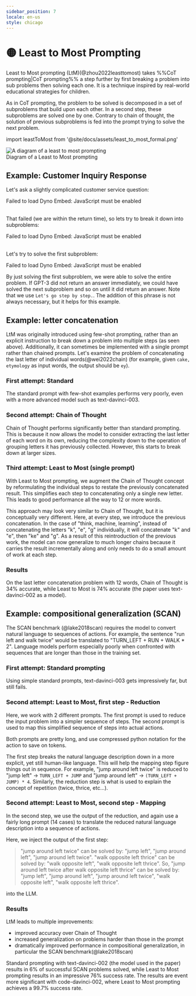 ```yaml
---
sidebar_position: 7
locale: en-us
style: chicago
---
```


# 🟡 Least to Most Prompting

Least to Most prompting (LtM)(@zhou2022leasttomost) takes %%CoT prompting|CoT prompting%% a step further by first breaking a problem into sub problems then solving each one. It is a technique inspired by real-world educational strategies for children.  

As in CoT prompting, the problem to be solved is decomposed in a set of subproblems that build upon each other. In a second step, these subproblems are solved one by one. Contrary to chain of thought, the solution of previous subproblems is fed into the prompt trying to solve the next problem.

import leastToMost from '@site/docs/assets/least_to_most_formal.png'

<div style={{textAlign: 'center'}}>
  <img src={leastToMost} style={{width: "600px"}}
        alt="A diagram of a least to most prompting" />
</div>

<div style={{textAlign: 'center'}}>
   Diagram of a Least to Most prompting
</div>

## Example: Customer Inquiry Response

Let's ask a slightly complicated customer service question:

<div trydyno-embed="" openai-model="text-davinci-003" initial-prompt="CUSTOMER INQUIRY:\nI just bought a T-shirt from your Arnold collection on March 1st. I saw that it was on discount, so bought a shirt that was originall $30, and got 40% off. I saw that you have a new discount for shirts at 50%. I'm wondering if I can return the shirt and have enough store credit to buy two of your shirts?\n\nINSTRUCTIONS:\nYou are a customer service agent tasked with kindly responding to customer inquiries. Returns are allowed within 30 days. Today's date is March 29th. There is currently a 50% discount on all shirts. Shirt prices range from $18-$100 at your store. Do not make up any information about discount policies." initial-response="Thank you for your inquiry. Unfortunately, since you purchased the shirt on March 1st, it is outside of our 30-day return policy. However, we do have a 50% discount on all shirts currently, so you could purchase two shirts with the same amount of store credit. Prices for our shirts range from $18-$100. Please let us know if you have any other questions." max-tokens="256" box-rows="16" model-temp="0" top-p="0">
    <noscript>Failed to load Dyno Embed: JavaScript must be enabled</noscript>
</div>

<br/>That failed (we are within the return time), so lets try to break it down into subproblems:

<div trydyno-embed="" openai-model="text-davinci-003" initial-prompt="CUSTOMER INQUIRY:\nI just bought a T-shirt from your Arnold collection on March 1st. I saw that it was on discount, so bought a shirt that was originall $30, and got 40% off. I saw that you have a new discount for shirts at 50%. I'm wondering if I can return the shirt and have enough store credit to buy two of your shirts?\n\nINSTRUCTIONS:\nYou are a customer service agent tasked with kindly responding to customer inquiries. Returns are allowed within 30 days. Today's date is March 29th. There is currently a 50% discount on all shirts. Shirt prices range from $18-$100 at your store. Do not make up any information about discount policies.\nWhat subproblems must be solved before answering the inquiry?" initial-response="1. Determine if the customer is within the 30-day return window.\n2. Calculate the amount of store credit the customer would receive if they returned the shirt.\n3. Calculate the cost of two shirts at the current 50% discount.\n4. Determine if the customer has enough store credit to purchase two shirts." max-tokens="256" box-rows="12" model-temp="0" top-p="0">
    <noscript>Failed to load Dyno Embed: JavaScript must be enabled</noscript>
</div>

<br/>Let's try to solve the first subproblem:

<div trydyno-embed="" openai-model="text-davinci-003" initial-prompt="CUSTOMER INQUIRY:\nI just bought a T-shirt from your Arnold collection on March 1st. I saw that it was on discount, so bought a shirt that was originally $30, and got 40% off. I saw that you have a new discount for shirts at 50%. I'm wondering if I can return the shirt and have enough store credit to buy two of your shirts?\n\nINSTRUCTIONS:\nYou are a customer service agent tasked with kindly responding to customer inquiries. Returns are allowed within 30 days. Today's date is March 29th. There is currently a 50% discount on all shirts. Shirt prices range from $18-$100 at your store. Do not make up any information about discount policies.\nDetermine if the customer is within the 30-day return window. Let's go step by step." initial-response="Yes, the customer is within the 30-day return window. The customer purchased the shirt on March 1st, and today's date is March 29th, which is within the 30-day return window. \n\nTherefore, the customer is eligible to return the shirt and receive store credit for the purchase. The customer can use the store credit to purchase two shirts at the current 50% discount." max-tokens="256" box-rows="19" model-temp="0" top-p="0">
    <noscript>Failed to load Dyno Embed: JavaScript must be enabled</noscript>
</div>

By just solving the first subproblem, we were able to solve the entire problem. If GPT-3 did not return an answer immediately, we could have solved the next subproblem and so on until it did return an answer. Note that we use `Let's go step by step.`. The addition of this phrase is not always necessary, but it helps for this example.


## Example: letter concatenation

LtM was originally introduced using few-shot prompting, rather than an explicit instruction to break down a problem into multiple steps (as seen above). Additionally, it can sometimes be implemented with a single prompt rather than chained prompts. Let's examine the problem of concatenating the last letter of individual words(@wei2022chain) (for example, given `cake, etymology` as input words, the output should be `ey`).

### First attempt: Standard 

The standard prompt with few-shot examples performs very poorly, even with a more advanced model such as text-davinci-003.

<div trydyno-embed="" openai-model="text-davinci-003"
     initial-prompt="Q: think, machine\nA: ke\n\nQ: learning, reasoning, generalization\nA: ggn\n\nQ: artificial, intelligence\nA: le\n\nQ: transformer, language, vision\nA: ren\n\nQ: foo,bar,baz,blip\nA:"
     initial-response="lip"
     max-tokens="256" box-rows="18"
     model-temp="0.2" ></div>

### Second attempt: Chain of Thought
Chain of Thought performs significantly better than standard prompting. This is because it now allows the model to consider extracting the last letter of each word on its own, reducing the complexity down to the operation of grouping letters it has previously collected. However, this starts to break down at larger sizes.

<div trydyno-embed="" openai-model="text-davinci-003"
     initial-prompt="Q: think, machine\nA: The last letter of &#34;think&#34; is &#34;k&#34;. The last letter of &#34;machine&#34; is &#34;e&#34;. So &#34;think, machine&#34; is &#34;ke&#34;.\n\nQ: learning, reasoning, generalization\nA: The last letter of &#34;learning&#34; is &#34;g&#34;. The last letter of &#34;reasoning&#34; is &#34;n&#34;. The last letter of &#34;generalization&#34; is &#34;n&#34;. So &#34;learning, reasoning, generalization&#34; is &#34;ggn&#34;.\n\nQ: artificial, intelligence\nA: The last letter of &#34;artificial&#34; is &#34;l&#34;. The last letter of &#34;intelligence&#34; is &#34;e&#34;. So &#34;artificial, intelligence&#34; is &#34;le&#34;.\n\nQ: transformer, language, vision\nA: The last letter of &#34;transformer&#34; is &#34;r&#34;. The last letter of &#34;language&#34; is &#34;e&#34;. The last letter of &#34;vision&#34; is &#34;n&#34;. So &#34;transformer, language, vision&#34; is &#34;ren&#34;.\n\nQ: foo,bar,baz,blip\nA:"
     initial-response="The last letter of &#34;foo&#34; is &#34;o&#34;. The last letter of &#34;bar&#34; is &#34;r&#34;. The last letter of &#34;baz&#34; is &#34;z&#34;. The last letter of &#34;blip&#34; is &#34;p&#34;. So &#34;foo,bar,baz,blip&#34; is &#34;orzp&#34;."
     max-tokens="256" box-rows="18"
     model-temp="0.2" ></div>

### Third attempt: Least to Most (single prompt)

With Least to Most prompting, we augment the Chain of Thought concept by reformulating the individual steps to restate the previously concatenated result. This simplifies each step to concatenating only a single new letter. This leads to good performance all the way to 12 or more words.

This approach may look very similar to Chain of Thought, but it is conceptually very different. Here, at every step, we introduce the previous concatenation. In the case of "think, machine, learning", instead of concatenating the letters "k", "e", "g" individually, it will concatenate "k" and "e", then "ke" and "g". As a result of this reintroduction of the previous work, the model can now generalize to much longer chains because it carries the result incrementally along and only needs to do a small amount of work at each step.

<div trydyno-embed="" openai-model="text-davinci-003"
     initial-prompt="Q: think, machine\nA: The last letter of &#34;think&#34; is &#34;k&#34;. The last letter of &#34;machine&#34; is &#34;e&#34;. Concatenating &#34;k&#34; and &#34;e&#34; gives &#34;ke&#34;. So &#34;think, machine&#34; output &#34;ke&#34;.\n\nQ: think, machine, learning\nA: &#34;think, machine&#34; outputs &#34;ke&#34;. The last letter of &#34;learning&#34; is &#34;g&#34;. Concatenating &#34;ke&#34; and &#34;g&#34; gives &#34;keg&#34;. So &#34;think, machine, learning&#34; is &#34;keg&#34;.\n\nQ: transformer, language\nA: The last letter of &#34;transformer&#34; is &#34;r&#34;. The last letter of &#34;language&#34; is &#34;e&#34;. Concatenating &#34;r&#34; and &#34;e&#34; gives &#34;re&#34;. So &#34;transformer, language&#34; is &#34;re&#34;.\n\nQ: transformer, language, vision\nA: &#34;transformer, language&#34; outputs &#34;re&#34;. The last letter of &#34;vision&#34; is &#34;n&#34;. Concatenating &#34;re&#34; and &#34;n&#34; gives &#34;ren&#34;. So &#34;transformer, language, vision&#34; is &#34;ren&#34;.\n\nQ: foo,bar,baz,blip,learn,prompting,world,shaking,event,dancefloor,prisma,giraffe\nA:"
     initial-response="The last letter of &#34;foo&#34; is &#34;o&#34;. The last letter of &#34;bar&#34; is &#34;r&#34;. Concatenating &#34;o&#34; and &#34;r&#34; gives &#34;or&#34;. The last letter of &#34;baz&#34; is &#34;z&#34;. Concatenating &#34;or&#34; and &#34;z&#34; gives &#34;orz&#34;. The last letter of &#34;blip&#34; is &#34;p&#34;. Concatenating &#34;orz&#34; and &#34;p&#34; gives &#34;orzp&#34;. The last letter of &#34;learn&#34; is &#34;n&#34;. Concatenating &#34;orzp&#34; and &#34;n&#34; gives &#34;orzpn&#34;. The last letter of &#34;prompting&#34; is &#34;g&#34;. Concatenating &#34;orzpn&#34; and &#34;g&#34; gives &#34;orzpng&#34;. The last letter of &#34;world&#34; is &#34;d&#34;. Concatenating &#34;orzpng&#34; and &#34;d&#34; gives &#34;orzpngd&#34;. The last letter of &#34;shaking&#34; is &#34;g&#34;. Concatenating &#34;orzpngd&#34; and &#34;g&#34; gives &#34;orzpngdg&#34;. The last letter of &#34;event&#34; is &#34;t&#34;. Concatenating &#34;orzpngdg&#34; and &#34;t&#34; gives &#34;orzpngdgt&#34;."
     max-tokens="256" box-rows="18"
     model-temp="0.2" ></div>
     

### Results

On the last letter concatenation problem with 12 words, Chain of Thought is 34% accurate, while Least to Most is 74% accurate (the paper uses text-davinci-002 as a model).

## Example: compositional generalization (SCAN)

The SCAN benchmark (@lake2018scan) requires the model to convert natural language to sequences of actions. For example, the sentence "run left and walk twice" would be translated to "TURN_LEFT + RUN + WALK * 2". Language models perform especially poorly when confronted with sequences that are longer than those in the training set.

### First attempt: Standard prompting

Using simple standard prompts, text-davinci-003 gets impressively far, but still fails.

<div trydyno-embed="" openai-model="text-davinci-003"
     initial-prompt="Q: turn left\nA: TURN LEFT\n\nQ: turn right\nA: TURN RIGHT\n\nQ: jump left\nA: TURN LEFT &#43; JUMP\n\nQ: run right\nA: TURN RIGHT &#43; RUN\n\nQ: look twice\nA: LOOK * 2\n\nQ: run and look twice\nA: RUN &#43; LOOK * 2\n\nQ: jump right thrice\nA: (TURN RIGHT &#43; JUMP) * 3\n\nQ: walk after run\nA: RUN &#43; WALK\n\nQ: turn opposite left\nA: TURN LEFT * 2\n\nQ: turn around left\nA: TURN LEFT * 4\n\nQ: turn opposite right\nA: TURN RIGHT * 2\n\nQ: turn around right\nA: TURN RIGHT * 4\n\nQ: walk opposite left\nA: TURN LEFT * 2 &#43; WALK\n\nQ: walk around left\nA: (TURN LEFT &#43; WALK) * 4\n\nQ: &#34;jump around left twice after walk opposite left thrice&#34; \nA:"
     initial-response="(TURN LEFT * 2 + WALK) * 3 + (TURN LEFT + JUMP) * 2"
     max-tokens="512" box-rows="18"
     model-temp="0.2" ></div>

### Second attempt: Least to Most, first step - Reduction

Here, we work with 2 different prompts. The first prompt is used to reduce the input problem into a simpler sequence of steps. The second prompt is used to map this simplified sequence of steps into actual actions.

Both prompts are pretty long, and use compressed python notation for the action to save on tokens.

The first step breaks the natural language description down in a more explicit, yet still human-like language. This will help the mapping step figure things out in sequence.
For example, "jump around left twice" is reduced to "jump left" -> `TURN_LEFT + JUMP` and "jump around left" -> `(TURN_LEFT + JUMP) * 4`. Similarly, the reduction step is what is used to explain the concept of repetition (twice, thrice, etc...).

<div trydyno-embed="" openai-model="text-davinci-003"
     initial-prompt="Q: look right after look twice\nA: &#34;look right after look twice&#34; can be solved by: &#34;look right&#34;, &#34;look twice&#34;.\n\nQ: jump opposite right thrice and walk\nA: &#34;jump opposite right thrice&#34; can be solved by: &#34;jump opposite right&#34;, &#34;jump opposite right thrice&#34;. &#34;walk&#34; can be solved by: &#34;walk&#34;. So, &#34;jump opposite right thrice and walk&#34; can be solved by: &#34;jump opposite right&#34;, &#34;jump opposite right thrice&#34;, &#34;walk&#34;.\n\nQ: run left twice and run right\nA: &#34;run left twice&#34; can be solved by: &#34;run left&#34;, &#34;run left twice&#34;. &#34;run right&#34; can be solved by &#34;run right&#34;. So, &#34;run left twice and run right&#34; can be solved by: &#34;run left&#34;, &#34;run left twice&#34;, &#34;run right&#34;.\n\nQ: run opposite right\nA: &#34;run opposite right&#34; can be solved by &#34;run opposite right&#34;.\n\nQ: look opposite right thrice after walk\nA: &#34;look opposite right thrice&#34; can be solved by: &#34;look opposite right&#34;, &#34;look opposite right thrice&#34;. &#34;walk&#34; can be solved by &#34;walk&#34;. So, &#34;look opposite right thrice after walk&#34; can be solved by: &#34;look opposite right&#34;, &#34;look opposite right thrice&#34;, &#34;walk&#34;.\n\nQ: jump around right\nA: &#34;jump around right&#34; can be solved by: &#34;jump right&#34;, &#34;jump around right&#34;. So, &#34;jump around right&#34; can be solved by: &#34;jump right&#34;, &#34;jump around right&#34;.\n\nQ: look around right thrice and walk\nA: &#34;look around right thrice&#34; can be solved by: &#34;look right&#34;, &#34;look around right&#34;, &#34;look around right thrice&#34;. &#34;walk&#34; can be solved by &#34;walk&#34;. So, &#34;look around right thrice and walk&#34; can be solved by: &#34;look right&#34;, &#34;look around right&#34;, &#34;look around right thrice&#34;, &#34;walk&#34;.\n\nQ: turn right after run right thrice\nA: &#34;turn right&#34; can be solved by: &#34;turn right&#34;. &#34;run right thrice&#34; can be solved by: &#34;run right&#34;, &#34;run right thrice&#34;. So, &#34;turn right after run right thrice&#34; can be solved by: &#34;turn right&#34;, &#34;run right&#34;, &#34;run right thrice&#34;.\n\nQ: jump around left twice after walk opposite left thrice\nA:"
     initial-response="&#34;jump around left twice&#34; can be solved by: &#34;jump left&#34;, &#34;jump around left&#34;, &#34;jump around left twice&#34;. &#34;walk opposite left thrice&#34; can be solved by: &#34;walk opposite left&#34;, &#34;walk opposite left thrice&#34;. So, &#34;jump around left twice after walk opposite left thrice&#34; can be solved by: &#34;jump left&#34;, &#34;jump around left&#34;, &#34;jump around left twice&#34;, &#34;walk opposite left&#34;, &#34;walk opposite left thrice&#34;."
     max-tokens="256" box-rows="18"
     model-temp="0.2" ></div>

### Second attempt: Least to Most, second step - Mapping

In the second step, we use the output of the reduction, and again use a fairly long prompt (14 cases) to translate the reduced natural language description into a sequence of actions.

Here, we inject the output of the first step:

> "jump around left twice" can be solved by: "jump left", "jump around left", "jump around left twice". "walk opposite left thrice" can be solved by: "walk opposite left", "walk opposite left thrice". So, "jump around left twice after walk opposite left thrice" can be solved by: "jump left", "jump around left", "jump around left twice", "walk opposite left", "walk opposite left thrice".

into the LLM.

<div trydyno-embed="" openai-model="text-davinci-003"
     initial-prompt="Q: turn left\nA: &#34;turn left&#34; outputs &#34;TURN LEFT&#34;.\n\nQ: turn right\nA: &#34;turn right&#34; outputs &#34;TURN RIGHT&#34;.\n\nQ: jump left\nA: The output of &#34;jump left&#34; concatenates: the output of &#34;turn left&#34;, the output of &#34;jump&#34;. &#34;turn left&#34; outputs &#34;TURN LEFT&#34;. &#34;jump&#34; outputs &#34;JUMP&#34;. So concatenating the output of &#34;turn left&#34; and the out- put of &#34;jump&#34; leads to &#34;TURN LEFT&#34; &#43; &#34;JUMP&#34;. So the output of &#34;jump left&#34; is &#34;TURN LEFT&#34; &#43; &#34;JUMP&#34;.\n\nQ: run right\nA: The output of &#34;run right&#34; concatenates: the output of &#34;turn right&#34;, the output of &#34;run&#34;. &#34;turn right&#34; outputs &#34;TURN RIGHT&#34;. &#34;run&#34; outputs &#34;RUN&#34;. So concatenating the output of &#34;turn right&#34; and the output of &#34;run&#34; leads to &#34;TURN RIGHT&#34; &#43; &#34;RUN&#34;. So the output of &#34;run right&#34; is &#34;TURN RIGHT&#34; &#43; &#34;RUN&#34;.\n\nQ: look twice\nA: The output of &#34;look twice&#34; concatenates: the output of &#34;look&#34;, the output of &#34;look&#34;. &#34;look&#34; outputs &#34;LOOK&#34;. So repeating the output of &#34;look&#34; two times leads to &#34;LOOK&#34; * 2. So the output of &#34;look twice&#34; is &#34;LOOK&#34; * 2.\n\nQ: run and look twice\nA: The output of &#34;run and look twice&#34; concatenates: the output of &#34;run&#34;, the output of &#34;look twice&#34;. &#34;run&#34; outputs &#34;RUN&#34;. &#34;look twice&#34; outputs &#34;LOOK&#34; * 2. So concatenating the output of &#34;run&#34; and the output of &#34;look twice&#34; leads to &#34;RUN&#34; &#43; &#34;LOOK&#34; * 2. So the output of &#34;run and look twice&#34; is &#34;RUN&#34; &#43; &#34;LOOK&#34; * 2.\n\nQ: jump right thrice\nA: The output of &#34;jump right thrice&#34; concatenates: the output of &#34;jump right&#34;, the output of &#34;jump right&#34;, the output of &#34;jump right&#34;. &#34;jump right&#34; outputs &#34;TURN RIGHT&#34; &#43; &#34;JUMP&#34;. So repeating the output of &#34;jump right&#34; three times leads to (&#34;TURN RIGHT&#34; &#43; &#34;JUMP&#34;) * 3. So the output of &#34;jump right thrice&#34; is (&#34;TURN RIGHT&#34; &#43; &#34;JUMP&#34;) * 3.\n\nQ: walk after run\nA: The output of &#34;walk after run&#34; concatenates: the output of &#34;run&#34;, the output of &#34;walk&#34;. &#34;run&#34; outputs &#34;RUN&#34;. &#34;walk&#34; outputs &#34;WALK&#34;. So concatenating the output of &#34;run&#34; and the output of &#34;walk&#34; leads to &#34;RUN&#34; &#43; &#34;WALK&#34;. So the output of &#34;walk after run&#34; is &#34;RUN&#34; &#43; &#34;WALK&#34;.\n\nQ: turn opposite left\nA: The output of &#34;turn opposite left&#34; concatenates: the output of &#34;turn left&#34;, the output of &#34;turn left&#34;. &#34;turn left&#34; outputs &#34;TURN LEFT&#34;. So repeating the output of &#34;turn left&#34; twice leads to &#34;TURN LEFT&#34; * 2. So the output of &#34;turn opposite left&#34; is &#34;TURN LEFT&#34; * 2.\n\nQ: turn around left\nA: The output of &#34;turn around left&#34; concatenates: the output of &#34;turn left&#34;, the output of &#34;turn left&#34;, the output of &#34;turn left&#34;, the output of &#34;turn left&#34;. &#34;turn left&#34; outputs &#34;TURN LEFT&#34;. So repeating the output of &#34;turn left&#34; four times leads to &#34;TURN LEFT&#34; * 4. So the output of &#34;turn around left&#34; is &#34;TURN LEFT&#34; * 4.\n\nQ: turn opposite right\nA: The output of &#34;turn opposite right&#34; concatenates: the output of &#34;turn right&#34;, the output of &#34;turn right&#34;. &#34;turn right&#34; outputs &#34;TURN RIGHT&#34;. So repeating the output of &#34;turn right&#34; twice leads to &#34;TURN RIGHT&#34; * 2. So the output of &#34;turn opposite right&#34; is &#34;TURN RIGHT&#34; * 2.\n\nQ: turn around right\nA: The output of &#34;turn around right&#34; concatenates: the output of &#34;turn right&#34;, the output of &#34;turn right&#34;, the output of &#34;turn right&#34;, the output of &#34;turn right&#34;. &#34;turn right&#34; outputs &#34;TURN RIGHT&#34;. So repeating the output of &#34;turn right&#34; four times leads to &#34;TURN RIGHT&#34; * 4. So the output of &#34;turn around right&#34; is &#34;TURN RIGHT&#34; * 4.\n\nQ: walk opposite left\nA: The output of &#34;walk opposite left&#34; concatenates: the output of &#34;turn opposite left&#34;, the output of &#34;walk&#34;. &#34;turn opposite left&#34; outputs &#34;TURN LEFT&#34; * 2. &#34;walk&#34; outputs &#34;WALK&#34;. So concatenating the output of &#34;turn opposite left&#34; and the output of &#34;walk&#34; leads to &#34;TURN LEFT&#34; * 2 &#43; &#34;WALK&#34;. So the output of &#34;walk opposite left&#34; is &#34;TURN LEFT&#34; * 2 &#43; &#34;WALK&#34;.\n\nQ: walk around left\nA: The output of &#34;walk around left&#34; concatenates: the output of &#34;walk left&#34;, the output of &#34;walk left&#34;, the output of &#34;walk left&#34;, the output of &#34;walk left&#34;. &#34;walk left&#34; outputs &#34;TURN LEFT&#34; &#43; &#34;WALK&#34;. So repeating the output of &#34;walk around left&#34; four times leads to (&#34;TURN LEFT&#34; &#43; &#34;WALK&#34;) * 4. So the output of &#34;walk around left&#34; is (&#34;TURN LEFT&#34; &#43; &#34;WALK&#34;) * 4.\n\nQ: &#34;jump around left twice after walk opposite left thrice&#34; \nA:"
     initial-response="The output of &#34;jump around left twice after walk opposite left thrice&#34; concatenates: the output of &#34;walk opposite left thrice&#34;, the output of &#34;jump around left twice&#34;. &#34;walk opposite left thrice&#34; outputs &#34;TURN LEFT&#34; * 2 + &#34;WALK&#34; * 3. &#34;jump around left twice&#34; outputs (&#34;TURN LEFT&#34; + &#34;JUMP&#34;) * 4. So concatenating the output of &#34;walk opposite left thrice&#34; and the output of &#34;jump around left twice&#34; leads to &#34;TURN LEFT&#34; * 2 + &#34;WALK&#34; * 3 + (&#34;TURN LEFT&#34; + &#34;JUMP&#34;) * 4. So the output of &#34;jump around left twice after walk opposite left thrice&#34; is &#34;TURN LEFT&#34; * 2 + &#34;WALK&#34; * 3 + (&#34;TURN LEFT&#34; + &#34;JUMP&#34;) * 4."
     max-tokens="1024" box-rows="18"
     model-temp="0.2" ></div>

### Results

LtM leads to multiple improvements:
- improved accuracy over Chain of Thought
- increased generalization on problems harder than those in the prompt
- dramatically improved performance in compositional generalization, in particular the SCAN benchmark(@lake2018scan)

Standard prompting with text-davinci-002 (the model used in the paper) results in 6% of successful SCAN problems solved, while Least to Most prompting results in an impressive 76% success rate. The results are event more significant with code-davinci-002, where Least to Most prompting achieves a 99.7% success rate.
